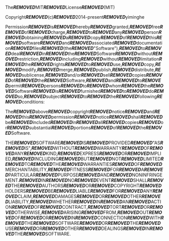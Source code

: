 The***REMOVED***MIT***REMOVED***License***REMOVED***(MIT)

Copyright***REMOVED***(c)***REMOVED***2014-present***REMOVED***yiminghe

Permission***REMOVED***is***REMOVED***hereby***REMOVED***granted,***REMOVED***free***REMOVED***of***REMOVED***charge,***REMOVED***to***REMOVED***any***REMOVED***person***REMOVED***obtaining***REMOVED***a***REMOVED***copy***REMOVED***of***REMOVED***this***REMOVED***software***REMOVED***and***REMOVED***associated***REMOVED***documentation***REMOVED***files***REMOVED***(the***REMOVED***"Software"),***REMOVED***to***REMOVED***deal***REMOVED***in***REMOVED***the***REMOVED***Software***REMOVED***without***REMOVED***restriction,***REMOVED***including***REMOVED***without***REMOVED***limitation***REMOVED***the***REMOVED***rights***REMOVED***to***REMOVED***use,***REMOVED***copy,***REMOVED***modify,***REMOVED***merge,***REMOVED***publish,***REMOVED***distribute,***REMOVED***sublicense,***REMOVED***and/or***REMOVED***sell***REMOVED***copies***REMOVED***of***REMOVED***the***REMOVED***Software,***REMOVED***and***REMOVED***to***REMOVED***permit***REMOVED***persons***REMOVED***to***REMOVED***whom***REMOVED***the***REMOVED***Software***REMOVED***is***REMOVED***furnished***REMOVED***to***REMOVED***do***REMOVED***so,***REMOVED***subject***REMOVED***to***REMOVED***the***REMOVED***following***REMOVED***conditions:

The***REMOVED***above***REMOVED***copyright***REMOVED***notice***REMOVED***and***REMOVED***this***REMOVED***permission***REMOVED***notice***REMOVED***shall***REMOVED***be***REMOVED***included***REMOVED***in***REMOVED***all***REMOVED***copies***REMOVED***or***REMOVED***substantial***REMOVED***portions***REMOVED***of***REMOVED***the***REMOVED***Software.

THE***REMOVED***SOFTWARE***REMOVED***IS***REMOVED***PROVIDED***REMOVED***"AS***REMOVED***IS",***REMOVED***WITHOUT***REMOVED***WARRANTY***REMOVED***OF***REMOVED***ANY***REMOVED***KIND,***REMOVED***EXPRESS***REMOVED***OR***REMOVED***IMPLIED,***REMOVED***INCLUDING***REMOVED***BUT***REMOVED***NOT***REMOVED***LIMITED***REMOVED***TO***REMOVED***THE***REMOVED***WARRANTIES***REMOVED***OF***REMOVED***MERCHANTABILITY,***REMOVED***FITNESS***REMOVED***FOR***REMOVED***A***REMOVED***PARTICULAR***REMOVED***PURPOSE***REMOVED***AND***REMOVED***NONINFRINGEMENT.***REMOVED***IN***REMOVED***NO***REMOVED***EVENT***REMOVED***SHALL***REMOVED***THE***REMOVED***AUTHORS***REMOVED***OR***REMOVED***COPYRIGHT***REMOVED***HOLDERS***REMOVED***BE***REMOVED***LIABLE***REMOVED***FOR***REMOVED***ANY***REMOVED***CLAIM,***REMOVED***DAMAGES***REMOVED***OR***REMOVED***OTHER***REMOVED***LIABILITY,***REMOVED***WHETHER***REMOVED***IN***REMOVED***AN***REMOVED***ACTION***REMOVED***OF***REMOVED***CONTRACT,***REMOVED***TORT***REMOVED***OR***REMOVED***OTHERWISE,***REMOVED***ARISING***REMOVED***FROM,***REMOVED***OUT***REMOVED***OF***REMOVED***OR***REMOVED***IN***REMOVED***CONNECTION***REMOVED***WITH***REMOVED***THE***REMOVED***SOFTWARE***REMOVED***OR***REMOVED***THE***REMOVED***USE***REMOVED***OR***REMOVED***OTHER***REMOVED***DEALINGS***REMOVED***IN***REMOVED***THE***REMOVED***SOFTWARE.
